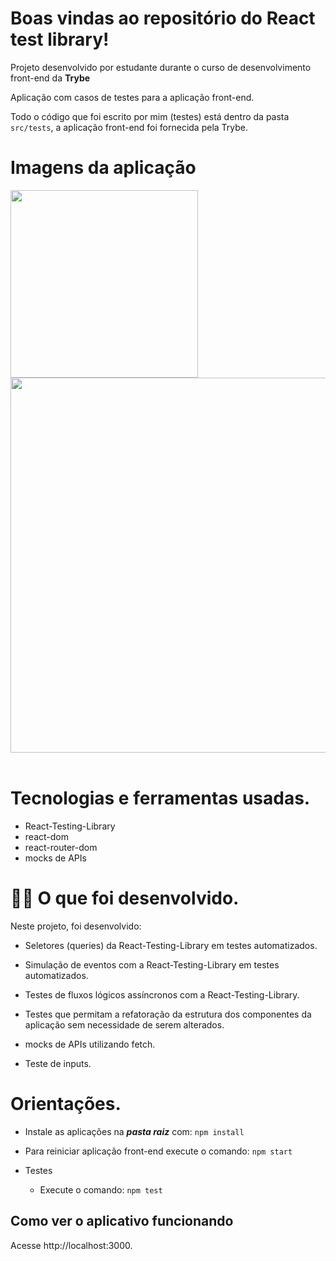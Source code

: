 # Boas vindas ao repositório do React test library!

Projeto desenvolvido por estudante durante o curso de desenvolvimento front-end da **Trybe**

Aplicação com casos de testes para a aplicação front-end.

Todo o código que foi escrito por mim (testes) está dentro da pasta `src/tests`, a aplicação front-end foi fornecida pela Trybe.

# Imagens da aplicação

<div>
 <kbd>
   <img src="https://user-images.githubusercontent.com/94480963/188745506-81939a6f-ee37-4e3f-b8d6-2e36bc0fd12a.png" align="top" width="300">
 </kbd>
  <kbd>
   <img src="https://user-images.githubusercontent.com/94480963/188745486-1888e924-780f-40ff-ae82-654053b1d3fc.png" width="600">
 </kbd>
</div>
<br />

# Tecnologias e ferramentas usadas.

- React-Testing-Library
- react-dom
- react-router-dom
- mocks de APIs

# 👨‍💻 O que foi desenvolvido.

Neste projeto, foi desenvolvido:

* Seletores (queries) da React-Testing-Library em testes automatizados.

* Simulação de eventos com a React-Testing-Library em testes automatizados.

* Testes de fluxos lógicos assíncronos com a React-Testing-Library.

* Testes que permitam a refatoração da estrutura dos componentes da aplicação sem necessidade de serem alterados.

* mocks de APIs utilizando fetch.

* Teste de inputs.

# Orientações.

- Instale as aplicações na ***pasta raiz*** com:  `npm install` 

- Para reiniciar aplicação front-end execute o comando: `npm start`


* Testes

  * Execute o comando: `npm test`
  
## Como ver o aplicativo funcionando
Acesse http://localhost:3000.
